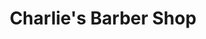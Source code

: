 ---
title: "Charlie's Barber Shop"
url: /north-tonawanda/charlies-barber-shop/
shop: hairdresser
---